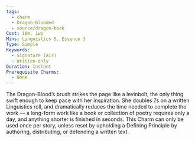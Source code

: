 ```yaml
---
tags:
  - charm
  - Dragon-Blooded
  - source/dragon-book
Cost: 10m, 1wp
Mins: Linguistics 5, Essence 3
Type: Simple
Keywords:
  - Signature (Air)
  - Written-only
Duration: Instant
Prerequisite Charms:
  - None
---
```

The Dragon-Blood’s brush strikes the page like a levinbolt, the only thing swift enough to keep pace with her inspiration. She doubles 7s on a written Linguistics roll, and dramatically reduces the time needed to complete the work — a long-form work like a book or collection of poetry requires only a day, and anything shorter is finished in seconds. This Charm can only be used once per story, unless reset by upholding a Defining Principle by authoring, distributing, or defending a written text.